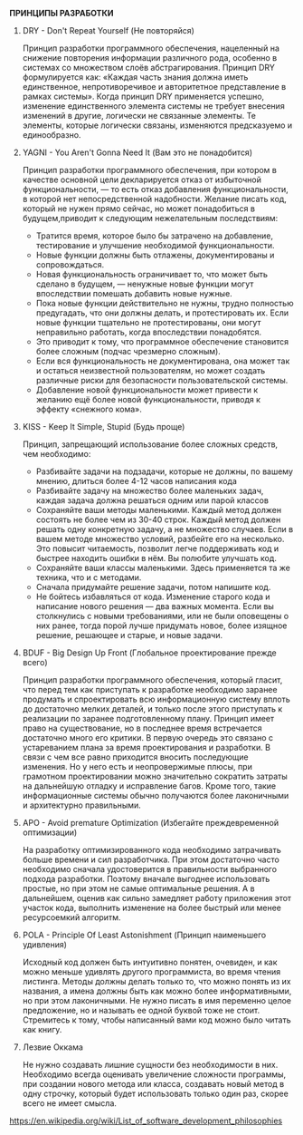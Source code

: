 **ПРИНЦИПЫ РАЗРАБОТКИ**

1. DRY - Don't Repeat Yourself (Не повторяйся)

   Принцип разработки программного обеспечения, нацеленный на снижение повторения информации различного рода, особенно в системах со множеством слоёв абстрагирования. Принцип DRY формулируется как: «Каждая часть знания должна иметь единственное, непротиворечивое и авторитетное представление в рамках системы». Когда принцип DRY применяется успешно, изменение единственного элемента системы не требует внесения изменений в другие, логически не связанные элементы. Те элементы, которые логически связаны, изменяются предсказуемо и единообразно.

2. YAGNI - You Aren't Gonna Need It (Вам это не понадобится)

   Принцип разработки программного обеспечения, при котором в качестве основной цели декларируется отказ от избыточной функциональности, — то есть отказ добавления функциональности, в которой нет непосредственной надобности. Желание писать код, который не нужен прямо сейчас, но может понадобиться в будущем,приводит к следующим нежелательным последствиям:

   - Тратится время, которое было бы затрачено на добавление, тестирование и улучшение необходимой функциональности.
   - Новые функции должны быть отлажены, документированы и сопровождаться.
   - Новая функциональность ограничивает то, что может быть сделано в будущем, — ненужные новые функции могут впоследствии помешать добавить новые нужные.
   - Пока новые функции действительно не нужны, трудно полностью предугадать, что они должны делать, и протестировать их. Если новые функции тщательно не протестированы, они могут неправильно работать, когда впоследствии понадобятся.
   - Это приводит к тому, что программное обеспечение становится более сложным (подчас чрезмерно сложным).
   - Если вся функциональность не документирована, она может так и остаться неизвестной пользователям, но может создать различные риски для безопасности пользовательской системы.
   - Добавление новой функциональности может привести к желанию ещё более новой функциональности, приводя к эффекту «снежного кома».

3. KISS - Keep It Simple, Stupid (Будь проще)

   Принцип, запрещающий использование более сложных средств, чем необходимо:

   - Разбивайте задачи на подзадачи, которые не должны, по вашему мнению, длиться более 4-12 часов написания кода
   - Разбивайте задачу на множество более маленьких задач, каждая задача должна решаться одним или парой классов
   - Сохраняйте ваши методы маленькими. Каждый метод должен состоять не более чем из 30-40 строк. Каждый метод должен решать одну конкретную задачу, а не множество случаев. Если в вашем методе множество условий, разбейте его на несколько. Это повысит читаемость, позволит легче поддерживать код и быстрее находить ошибки в нём. Вы полюбите улучшать код.
   - Сохраняйте ваши классы маленькими. Здесь применяется та же техника, что и с методами.
   - Сначала придумайте решение задачи, потом напишите код.
   - Не бойтесь избавляться от кода. Изменение старого кода и написание нового решения — два важных момента. Если вы столкнулись с новыми требованиями, или не были оповещены о них ранее, тогда порой лучше придумать новое, более изящное решение, решающее и старые, и новые задачи.

4. BDUF - Big Design Up Front (Глобальное проектирование прежде всего)

   Принцип разработки программного обеспечения, который гласит, что перед тем как приступать к разработке необходимо заранее продумать и спроектировать всю информационную систему вплоть до достаточно мелких деталей, и только после этого приступать к реализации по заранее подготовленному плану. Принцип имеет право на существование, но в последнее время встречается достаточно много его критики. В первую очередь это связано с устареванием плана за время проектирования и разработки. В связи с чем все равно приходится вносить последующие изменения. Но у него есть и неопровержимые плюсы, при грамотном проектировании можно значительно сократить затраты на дальнейшую отладку и исправление багов. Кроме того, такие информационные системы обычно получаются более лаконичными и архитектурно правильными.

5. APO - Avoid premature Optimization (Избегайте преждевременной оптимизации)

   На разработку оптимизированного кода необходимо затрачивать больше времени и сил разработчика. При этом достаточно часто необходимо сначала удостоверится в правильности выбранного подхода разработки. Поэтому вначале выгоднее использовать простые, но при этом не самые оптимальные решения. А в дальнейшем, оценив как сильно замедляет работу приложения этот участок кода, выполнить изменение на более быстрый или менее ресурсоемкий алгоритм.

6. POLA - Principle Of Least Astonishment (Принцип наименьшего удивления)

   Исходный код должен быть интуитивно понятен, очевиден, и как можно меньше удивлять другого программиста, во время чтения листинга. Методы должны делать только то, что можно понять из их названия, а имена должны быть как можно более информативными, но при этом лаконичными. Не нужно писать в имя переменно целое предложение, но и называть ее одной буквой тоже не стоит. Стремитесь к тому, чтобы написанный вами код можно было читать как книгу.

7. Лезвие Оккама

   Не нужно создавать лишние сущности без необходимости в них. Необходимо всегда оценивать увеличение сложности программы, при создании нового метода или класса, создавать новый метод в одну строчку, который будет использовать только один раз, скорее всего не имеет смысла. 



https://en.wikipedia.org/wiki/List_of_software_development_philosophies